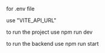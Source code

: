 for .env file

use "VITE_API_URL"

to run the project use
npm run dev

to run the backend use
npm run start